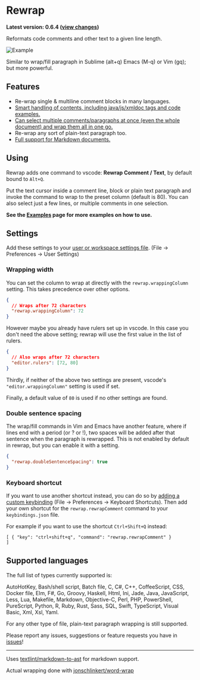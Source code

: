 # Rewrap

**Latest version: 0.6.4 ([view changes](https://github.com/stkb/vscode-rewrap/releases))**
 
Reformats code comments and other text to a given line length.

![Example](http://stkb.github.io/vscode-rewrap/example.png)

Similar to wrap/fill paragraph in Sublime (alt+q) Emacs (M-q) or Vim (gq); but more powerful.

## Features ##

* Re-wrap single & multiline comment blocks in many languages.
* [Smart handling of contents, including java/js/xmldoc tags and code examples.](docs/Examples.md#doc-comments)
* [Can select multiple comments/paragraphs at once (even the whole document) and wrap them all in one go.](docs/Examples.md#selections)
* Re-wrap any sort of plain-text paragraph too.
* [Full support for Markdown documents.](https://github.com/stkb/vscode-rewrap/releases/tag/v0.5.0)

## Using ##

Rewrap adds one command to vscode: **Rewrap Comment / Text**, by default bound to ```Alt+Q```.

Put the text cursor inside a comment line, block or plain text paragraph and invoke the command to wrap to the preset column (default is 80). You can also select just a few lines, or multiple comments in one selection.

**See the [Examples](docs/Examples.md) page for more examples on how to use.**

## Settings ##

Add these settings to your [user or workspace settings file](https://code.visualstudio.com/docs/customization/userandworkspace). (File -> Preferences -> User Settings)

### Wrapping width ###

You can set the column to wrap at directly with the `rewrap.wrappingColumn` setting. This takes precedence over other options.
```json
{
  // Wraps after 72 characters
  "rewrap.wrappingColumn": 72
}
```

However maybe you already have rulers set up in vscode. In this case you don't need the above setting; rewrap will use the first value in the list of rulers.
```json
{
  // Also wraps after 72 characters
  "editor.rulers": [72, 80]
}
```

Thirdly, if neither of the above two settings are present, vscode's `"editor.wrappingColumn"` setting is used if set.

Finally, a default value of `80` is used if no other settings are found.

### Double sentence spacing ###

The wrap/fill commands in Vim and Emacs have another feature, where if lines end with a period (or ? or !), two spaces will be added after that sentence when the paragraph is rewrapped. This is not enabled by default in rewrap, but you can enable it with a setting.

``` json
{
  "rewrap.doubleSentenceSpacing": true
}
```

### Keyboard shortcut ###
If you want to use another shortcut instead, you can do so by [adding a custom keybinding](https://code.visualstudio.com/docs/customization/keybindings#customizing-shortcuts) (File -> Preferences -> Keyboard Shortcuts). Then add your own shortcut for the ```rewrap.rewrapComment``` command to your ```keybindings.json``` file.

For example if you want to use the shortcut ```Ctrl+Shift+Q``` instead:

```
[ { "key": "ctrl+shift+q", "command": "rewrap.rewrapComment" }	
]
```


## Supported languages ##

The full list of types currently supported is: 

AutoHotKey, Bash/shell script, Batch file, C, C#, C++, CoffeeScript, CSS, Docker file, Elm, F#, Go, Groovy, Haskell, Html, Ini, Jade, Java, JavaScript, Less, Lua, Makefile, Markdown, Objective-C, Perl, PHP, PowerShell, PureScript, Python, R, Ruby, Rust, Sass, SQL, Swift, TypeScript, Visual Basic, Xml, Xsl, Yaml.

For any other type of file, plain-text paragraph wrapping is still supported.

Please report any issues, suggestions or feature requests you have in [issues](https://github.com/stkb/vscode-rewrap/issues)!

----

Uses [textlint/markdown-to-ast](https://github.com/textlint/markdown-to-ast) for markdown support.

Actual wrapping done with [jonschlinkert/word-wrap](https://github.com/jonschlinkert/word-wrap)